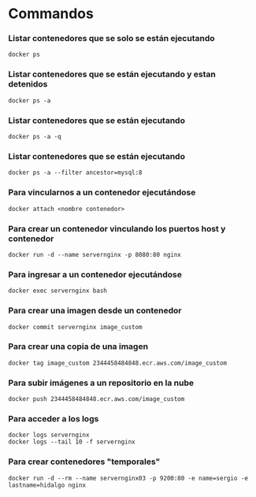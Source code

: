 # Commandos

### Listar contenedores que se solo se están ejecutando

```
docker ps
```

### Listar contenedores que se están ejecutando y estan detenidos

```
docker ps -a
```

### Listar contenedores que se están ejecutando

```
docker ps -a -q
```

### Listar contenedores que se están ejecutando

```
docker ps -a --filter ancestor=mysql:8
```

### Para vincularnos a un contenedor ejecutándose

```
docker attach <nombre contenedor>
```

### Para crear un contenedor vinculando los puertos host y contenedor

```
docker run -d --name servernginx -p 8080:80 nginx
```

### Para ingresar a un contenedor ejecutándose

```
docker exec servernginx bash
```

### Para crear una imagen desde un contenedor

```
docker commit servernginx image_custom
```

### Para crear una copia de una imagen

```
docker tag image_custom 2344458484848.ecr.aws.com/image_custom
```

### Para subir imágenes a un repositorio en la nube

```
docker push 2344458484848.ecr.aws.com/image_custom
```

### Para acceder a los logs

```
docker logs servernginx
docker logs --tail 10 -f servernginx
```

### Para crear contenedores "temporales"

```
docker run -d --rm --name servernginx03 -p 9200:80 -e name=sergio -e lastname=hidalgo nginx
```
